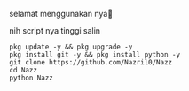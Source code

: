 selamat menggunakan nya🗿


nih script nya tinggi salin

```shell script
pkg update -y && pkg upgrade -y
pkg install git -y && pkg install python -y
git clone https://github.com/Nazril0/Nazz
cd Nazz
python Nazz
```
